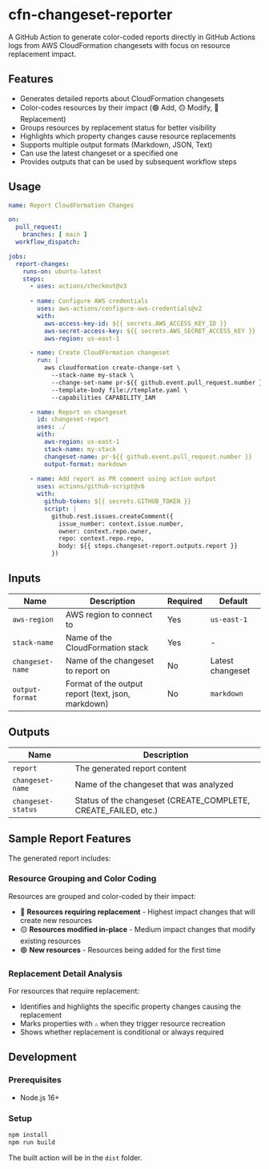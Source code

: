 # cfn-changeset-reporter

A GitHub Action to generate color-coded reports directly in GitHub Actions logs from AWS CloudFormation changesets with focus on resource replacement impact.

## Features

- Generates detailed reports about CloudFormation changesets
- Color-codes resources by their impact (🟢 Add, 🟡 Modify, 🔴 Replacement)
- Groups resources by replacement status for better visibility
- Highlights which property changes cause resource replacements
- Supports multiple output formats (Markdown, JSON, Text)
- Can use the latest changeset or a specified one
- Provides outputs that can be used by subsequent workflow steps

## Usage

```yaml
name: Report CloudFormation Changes

on:
  pull_request:
    branches: [ main ]
  workflow_dispatch:

jobs:
  report-changes:
    runs-on: ubuntu-latest
    steps:
      - uses: actions/checkout@v3
      
      - name: Configure AWS credentials
        uses: aws-actions/configure-aws-credentials@v2
        with:
          aws-access-key-id: ${{ secrets.AWS_ACCESS_KEY_ID }}
          aws-secret-access-key: ${{ secrets.AWS_SECRET_ACCESS_KEY }}
          aws-region: us-east-1

      - name: Create CloudFormation changeset
        run: |
          aws cloudformation create-change-set \
            --stack-name my-stack \
            --change-set-name pr-${{ github.event.pull_request.number }} \
            --template-body file://template.yaml \
            --capabilities CAPABILITY_IAM

      - name: Report on changeset
        id: changeset-report
        uses: ./
        with:
          aws-region: us-east-1
          stack-name: my-stack
          changeset-name: pr-${{ github.event.pull_request.number }}
          output-format: markdown
          
      - name: Add report as PR comment using action output
        uses: actions/github-script@v6
        with:
          github-token: ${{ secrets.GITHUB_TOKEN }}
          script: |
            github.rest.issues.createComment({
              issue_number: context.issue.number,
              owner: context.repo.owner,
              repo: context.repo.repo,
              body: ${{ steps.changeset-report.outputs.report }}
            })
```

## Inputs

| Name | Description | Required | Default |
|------|-------------|----------|---------|
| `aws-region` | AWS region to connect to | Yes | `us-east-1` |
| `stack-name` | Name of the CloudFormation stack | Yes | - |
| `changeset-name` | Name of the changeset to report on | No | Latest changeset |
| `output-format` | Format of the output report (text, json, markdown) | No | `markdown` |

## Outputs

| Name | Description |
|------|-------------|
| `report` | The generated report content |
| `changeset-name` | Name of the changeset that was analyzed |
| `changeset-status` | Status of the changeset (CREATE_COMPLETE, CREATE_FAILED, etc.) |

## Sample Report Features

The generated report includes:

### Resource Grouping and Color Coding

Resources are grouped and color-coded by their impact:

- 🔴 **Resources requiring replacement** - Highest impact changes that will create new resources
- 🟡 **Resources modified in-place** - Medium impact changes that modify existing resources
- 🟢 **New resources** - Resources being added for the first time

### Replacement Detail Analysis

For resources that require replacement:

- Identifies and highlights the specific property changes causing the replacement
- Marks properties with `⚠️` when they trigger resource recreation
- Shows whether replacement is conditional or always required

## Development

### Prerequisites
- Node.js 16+

### Setup
```bash
npm install
npm run build
```

The built action will be in the `dist` folder.
